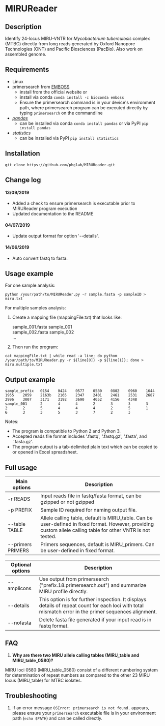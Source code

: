 # MIRUReader

## Description

Identify 24-locus MIRU-VNTR for *Mycobacterium tuberculosis* complex (MTBC) directly from long reads generated by Oxford Nanopore Technologies (ONT) and Pacific Biosciences (PacBio). Also work on assembled genome.

## Requirements

* Linux
* primersearch from [EMBOSS](http://emboss.sourceforge.net/download/)
   * install from the official website or
   * install via conda `conda install -c bioconda emboss`
   * Ensure the primersearch command is in your device's environment path, where primersearch program can be executed directly by typing `primersearch` on the commandline
* [*pandas*](https://pandas.pydata.org/) 
   * can be installed via conda `conda install pandas` or via PyPI `pip install pandas`
* [*statistics*](https://pypi.org/project/statistics/)
   * can be installed via PyPI `pip install statistics`

## Installation

`git clone https://github.com/phglab/MIRUReader.git`

## Change log
#### 13/09/2019
- Added a check to ensure primersearch is executable prior to MIRUReader program execution
- Updated documentation to the README

#### 04/07/2019
- Update output format for option '--details'.

#### 14/06/2019
- Auto convert fastq to fasta.

## Usage example

For one sample analysis:
```
python /your/path/to/MIRUReader.py -r sample.fasta -p sampleID > miru.txt
```

For multiple samples analysis:
1. Create a mapping file (mappingFile.txt) that looks like:

    sample_001.fasta sample_001 \
    sample_002.fasta sample_002 \
    ...

2. Then run the program:
```
cat mappingFile.txt | while read -a line; do python /your/path/to/MIRUReader.py -r ${line[0]} -p ${line[1]}; done > miru.multiple.txt
```

## Output example

```
sample_prefix   0154    0424    0577    0580    0802    0960    1644    1955    2059    2163b   2165    2347    2401    2461    2531    2687    2996    3007    3171    3192    3690    4052    4156    4348
sample_001      2       4       4       2       3       3       3       2       2       5       4       4       4       2       5       1       6       3       3       5       3       7       2       3
```

Notes:
* The program is compatible to Python 2 and Python 3.
* Accepted reads file format includes '.fastq', '.fastq.gz', '.fasta', and '.fasta.gz'.
* The program output is a tab-delimited plain text which can be copied to or opened in Excel spreadsheet.

## Full usage

| Main options | Description |
| ------------ | ----------- |
| -r READS | Input reads file in fastq/fasta format, can be gzipped or not gzipped |
| -p PREFIX | Sample ID required for naming output file. |
| --table TABLE | Allele calling table, default is MIRU_table. Can be user-defined in fixed format. However, providing custom allele calling table for other VNTR is not tested. |
| --primers PRIMERS | Primers sequences, default is MIRU_primers. Can be user-defined in fixed format. |


| Optional options | Description |
| ---------------- | ----------- |
| --amplicons | Use output from primersearch ("prefix.18.primersearch.out") and summarize MIRU profile directly. |
| --details | This option is for further inspection. It displays details of repeat count for each loci with total mismatch error in the primer sequences alignment. |
| --nofasta | Delete fasta file generated if your input read is in fastq format. |

## FAQ
1. **Why are there two MIRU allele calling tables (MIRU_table and MIRU_table_0580)?** 

MIRU loci 0580 (MIRU_table_0580) consist of a different numbering system for determination of repeat numbers as compared to the other 23 MIRU locus (MIRU_table) for MTBC isolates.  


## Troubleshooting
1. If an error message `OSError: primersearch is not found.` appears, please ensure your `primersearch` executable file is in your environment path (`echo $PATH`) and can be called directly. 
